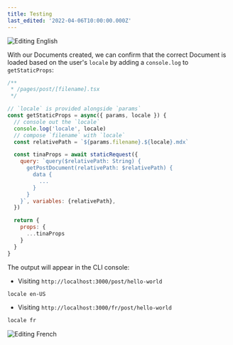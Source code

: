 ```yaml
---
title: Testing
last_edited: '2022-04-06T10:00:00.000Z'
---
```


![Editing English](https://res.cloudinary.com/forestry-demo/image/upload/v1649260597/tina-io/docs/i18n/edit-en.png)

With our Documents created, we can confirm that the correct Document is loaded based on the user's `locale` by adding a `console.log` to `getStaticProps`:

```js
/**
 * /pages/post/[filename].tsx
 */

// `locale` is provided alongside `params`
const getStaticProps = async({ params, locale }) {
  // console out the `locale`
  console.log('locale', locale)
  // compose `filename` with `locale`
  const relativePath = `${params.filename}.${locale}.mdx`

  const tinaProps = await staticRequest({
    query: `query($relativePath: String) {
      getPostDocument(relativePath: $relativePath) {
        data {
          ...
        }
      }
    }`, variables: {relativePath},
  })

  return {
    props: {
      ...tinaProps
    }
  }
}
```

The output will appear in the CLI console:

- Visiting `http://localhost:3000/post/hello-world`

```bash
locale en-US
```

- Visiting `http://localhost:3000/fr/post/hello-world`

```bash
locale fr
```

![Editing French](https://res.cloudinary.com/forestry-demo/image/upload/v1649260596/tina-io/docs/i18n/edit-fr.png)
